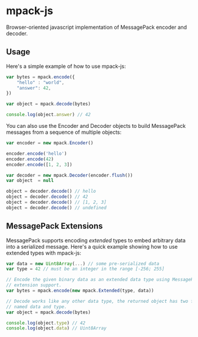 mpack-js
========

Browser-oriented javascript implementation of MessagePack encoder and decoder.

Usage
-----

Here's a simple example of how to use mpack-js:
```js
var bytes = mpack.encode({
    "hello" : "world",
    "answer": 42,
})

var object = mpack.decode(bytes)

console.log(object.answer) // 42
```

You can also use the Encoder and Decoder objects to build MessagePack messages
from a sequence of multiple objects:
```js
var encoder = new mpack.Encoder()

encoder.encode('hello')
encoder.encode(42)
encoder.encode([1, 2, 3])

var decoder = new mpack.Decoder(encoder.flush())
var object  = null

object = decoder.decode() // hello
object = decoder.decode() // 42
object = decoder.decode() // [1, 2, 3]
object = decoder.decode() // undefined
```

MessagePack Extensions
----------------------

MessagePack supports encoding *extended* types to embed arbitrary data into a
serialized message.
Here's a quick example showing how to use extended types with mpack-js:
```js
var data = new Uint8Array(...) // some pre-serialized data
var type = 42 // must be an integer in the range [-256; 255]

// Encode the given binary data as an extended data type using MessagePack
// extension support.
var bytes = mpack.encode(new mpack.Extended(type, data))

// Decode works like any other data type, the returned object has two fields
// named data and type.
var object = mpack.decode(bytes)

console.log(object.type) // 42
console.log(object.data) // Uint8Array
```
